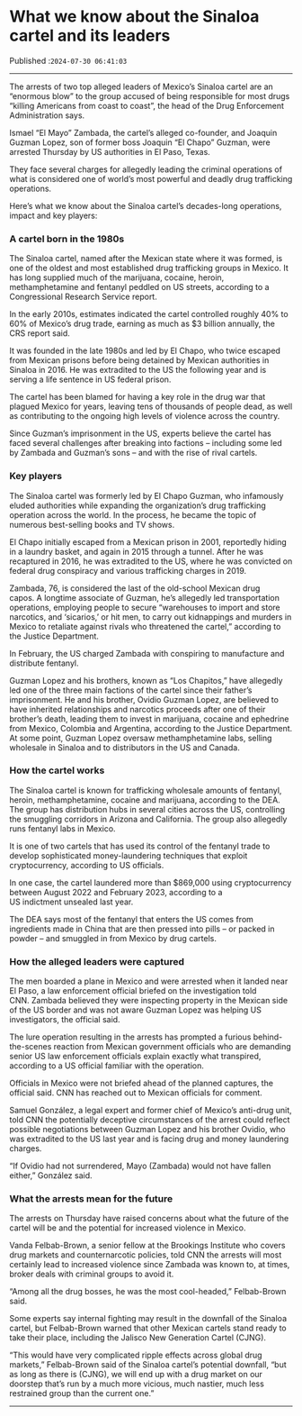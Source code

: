 # What we know about the Sinaloa cartel and its leaders

Published :`2024-07-30 06:41:03`

---

The arrests of two top alleged leaders of Mexico’s Sinaloa cartel are an “enormous blow” to the group accused of being responsible for most drugs “killing Americans from coast to coast”, the head of the Drug Enforcement Administration says.

Ismael “El Mayo” Zambada, the cartel’s alleged co-founder, and Joaquin Guzman Lopez, son of former boss Joaquin “El Chapo” Guzman, were arrested Thursday by US authorities in El Paso, Texas.

They face several charges for allegedly leading the criminal operations of what is considered one of world’s most powerful and deadly drug trafficking operations.

Here’s what we know about the Sinaloa cartel’s decades-long operations, impact and key players:

### A cartel born in the 1980s

The Sinaloa cartel, named after the Mexican state where it was formed, is one of the oldest and most established drug trafficking groups in Mexico. It has long supplied much of the marijuana, cocaine, heroin, methamphetamine and fentanyl peddled on US streets, according to a Congressional Research Service report.

In the early 2010s, estimates indicated the cartel controlled roughly 40% to 60% of Mexico’s drug trade, earning as much as $3 billion annually, the CRS report said.

It was founded in the late 1980s and led by El Chapo, who twice escaped from Mexican prisons before being detained by Mexican authorities in Sinaloa in 2016. He was extradited to the US the following year and is serving a life sentence in US federal prison.

The cartel has been blamed for having a key role in the drug war that plagued Mexico for years, leaving tens of thousands of people dead, as well as contributing to the ongoing high levels of violence across the country.

Since Guzman’s imprisonment in the US, experts believe the cartel has faced several challenges after breaking into factions – including some led by Zambada and Guzman’s sons – and with the rise of rival cartels.

### Key players

The Sinaloa cartel was formerly led by El Chapo Guzman, who infamously eluded authorities while expanding the organization’s drug trafficking operation across the world. In the process, he became the topic of numerous best-selling books and TV shows.

El Chapo initially escaped from a Mexican prison in 2001, reportedly hiding in a laundry basket, and again in 2015 through a tunnel. After he was recaptured in 2016, he was extradited to the US, where he was convicted on federal drug conspiracy and various trafficking charges in 2019.

Zambada, 76, is considered the last of the old-school Mexican drug capos. A longtime associate of Guzman, he’s allegedly led transportation operations, employing people to secure “warehouses to import and store narcotics, and ‘sicarios,’ or hit men, to carry out kidnappings and murders in Mexico to retaliate against rivals who threatened the cartel,” according to the Justice Department.

In February, the US charged Zambada with conspiring to manufacture and distribute fentanyl.

Guzman Lopez and his brothers, known as “Los Chapitos,” have allegedly led one of the three main factions of the cartel since their father’s imprisonment. He and his brother, Ovidio Guzman Lopez, are believed to have inherited relationships and narcotics proceeds after one of their brother’s death, leading them to invest in marijuana, cocaine and ephedrine from Mexico, Colombia and Argentina, according to the Justice Department. At some point, Guzman Lopez oversaw methamphetamine labs, selling wholesale in Sinaloa and to distributors in the US and Canada.

### How the cartel works

The Sinaloa cartel is known for trafficking wholesale amounts of fentanyl, heroin, methamphetamine, cocaine and marijuana, according to the DEA. The group has distribution hubs in several cities across the US, controlling the smuggling corridors in Arizona and California. The group also allegedly runs fentanyl labs in Mexico.

It is one of two cartels that has used its control of the fentanyl trade to develop sophisticated money-laundering techniques that exploit cryptocurrency, according to US officials.

In one case, the cartel laundered more than $869,000 using cryptocurrency between August 2022 and February 2023, according to a US indictment unsealed last year.

The DEA says most of the fentanyl that enters the US comes from ingredients made in China that are then pressed into pills – or packed in powder – and smuggled in from Mexico by drug cartels.

### How the alleged leaders were captured

The men boarded a plane in Mexico and were arrested when it landed near El Paso, a law enforcement official briefed on the investigation told CNN. Zambada believed they were inspecting property in the Mexican side of the US border and was not aware Guzman Lopez was helping US investigators, the official said.

The lure operation resulting in the arrests has prompted a furious behind-the-scenes reaction from Mexican government officials who are demanding senior US law enforcement officials explain exactly what transpired, according to a US official familiar with the operation.

Officials in Mexico were not briefed ahead of the planned captures, the official said. CNN has reached out to Mexican officials for comment.

Samuel González, a legal expert and former chief of Mexico’s anti-drug unit, told CNN the potentially deceptive circumstances of the arrest could reflect possible negotiations between Guzman Lopez and his brother Ovidio, who was extradited to the US last year and is facing drug and money laundering charges.

“If Ovidio had not surrendered, Mayo (Zambada) would not have fallen either,” González said.

### What the arrests mean for the future

The arrests on Thursday have raised concerns about what the future of the cartel will be and the potential for increased violence in Mexico.

Vanda Felbab-Brown, a senior fellow at the Brookings Institute who covers drug markets and counternarcotic policies, told CNN the arrests will most certainly lead to increased violence since Zambada was known to, at times, broker deals with criminal groups to avoid it.

“Among all the drug bosses, he was the most cool-headed,” Felbab-Brown said.

Some experts say internal fighting may result in the downfall of the Sinaloa cartel, but Felbab-Brown warned that other Mexican cartels stand ready to take their place, including the Jalisco New Generation Cartel (CJNG).

“This would have very complicated ripple effects across global drug markets,” Felbab-Brown said of the Sinaloa cartel’s potential downfall, “but as long as there is (CJNG), we will end up with a drug market on our doorstep that’s run by a much more vicious, much nastier, much less restrained group than the current one.”

---

